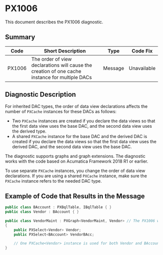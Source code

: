 # PX1006
This document describes the PX1006 diagnostic.

## Summary

| Code   | Short Description                                                                              | Type    | Code Fix    | 
| ------ | ---------------------------------------------------------------------------------------------- | ------- | ----------- | 
| PX1006 | The order of view declarations will cause the creation of one cache instance for multiple DACs | Message | Unavailable | 

## Diagnostic Description
For inherited DAC types, the order of data view declarations affects the number of `PXCache` instances for these DACs as follows:

 - Two `PXCache` instances are created if you declare the data views so that the first data view uses the base DAC, and the second data view uses the derived type. 
 - A shared `PXCache` instance for the base DAC and the derived DAC is created if you declare the data views so that the first data view uses the derived DAC, and the second data view uses the base DAC.

The diagnostic supports graphs and graph extensions. The diagnostic works with the code based on Acumatica Framework 2018 R1 or earlier.

To use separate `PXCache` instances, you change the order of data view declarations. If you are using a shared `PXCache` instance, make sure the `PXCache` instance refers to the needed DAC type.

## Example of Code that Results in the Message

```C#
public class BAccount : PXBqlTable, IBqlTable { }
public class Vendor : BAccount { }
  
public class VendorMaint : PXGraph<VendorMaint, Vendor> // The PX1006 warning is displayed for this line.
{
    public PXSelect<Vendor> Vendor;
    public PXSelect<BAccount> VendorBAcc;
  
    // One PXCache<Vendor> instance is used for both Vendor and BAccount
}
```
